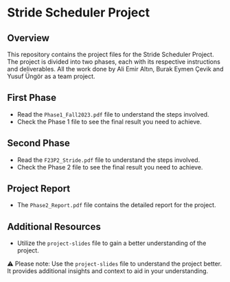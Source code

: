 # Stride Scheduler Project

## Overview
This repository contains the project files for the Stride Scheduler Project. The project is divided into two phases, each with its respective instructions and deliverables. All the work done by Ali Emir Altın, Burak Eymen Çevik and Yusuf Üngör as a team project.

## First Phase
- Read the `Phase1_Fall2023.pdf` file to understand the steps involved.
- Check the Phase 1 file to see the final result you need to achieve.

## Second Phase
- Read the `F23P2_Stride.pdf` file to understand the steps involved.
- Check the Phase 2 file to see the final result you need to achieve.

## Project Report
- The `Phase2_Report.pdf` file contains the detailed report for the project.

## Additional Resources
- Utilize the `project-slides` file to gain a better understanding of the project.

⚠️ Please note: Use the `project-slides` file to understand the project better. It provides additional insights and context to aid in your understanding.
